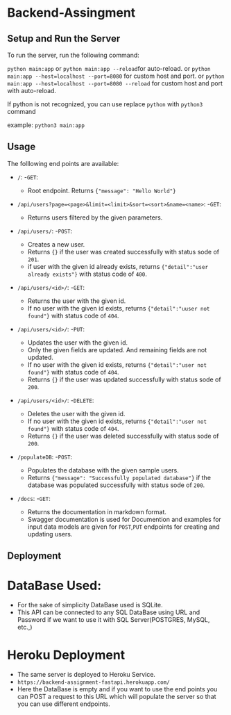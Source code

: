 # Backend-Assingment

## Setup and Run the Server

To run the server, run the following command:
  
  ```python main:app```
  or
  ```python main:app --reload```for auto-reload.
  or 
  ```python main:app --host=localhost --port=8080``` for custom host and port.
  or 
  ```python main:app --host=localhost --port=8080 --reload``` for custom host and port with auto-reload.

  If python is not recognized, you can use replace ```python``` with ```python3``` command

  example:
  ```python3 main:app```

  ## Usage
  The folllowing end points are available:

  - `/`:
    -`GET`:
      - Root endpoint. Returns ```{"message": "Hello World"}```

  - `/api/users?page=<page>&limit=<limit>&sort=<sort>&name=<name>`:
    -`GET`:
      - Returns users filtered by the given parameters.

  - `/api/users/`:
    -`POST`:
      - Creates a new user.
      - Returns `{}` if the user was created successfully with status sode of `201`.
      - if user with the given id already exists, returns `{"detail":"user already exists"}` with status code of `400`.

  - `/api/users/<id>/`:
    -`GET`:
      - Returns the user with the given id.
      - If no user with the given id exists, returns `{"detail":"uuser not found"}` with status code of `404`.

  - `/api/users/<id>/`:
    -`PUT`:
      - Updates the user with the given id.
      - Only the given fields are updated. And remaining fields are not updated.
      - If no user with the given id exists, returns `{"detail":"user not found"}` with status code of `404`.
      - Returns `{}` if the user was updated successfully with status sode of `200`.
  
  - `/api/users/<id>/`:
    -`DELETE`:
      - Deletes the user with the given id.
      - If no user with the given id exists, returns `{"detail":"user not found"}` with status code of `404`.
      - Returns `{}` if the user was deleted successfully with status sode of `200`.

  - `/populateDB`:
    -`POST`:
      - Populates the database with the given sample users.
      - Returns `{"message": "Successfully populated database"}` if the database was populated successfully with status sode of `200`.

  - `/docs`:
    -`GET`:
      - Returns the documentation in markdown format.
      - Swagger documentation is used for Documention and examples for input data models are given for `POST`,`PUT` endpoints for creating and updating users.

## Deployment
  
  # DataBase Used: 
  - For the sake of simplicity DataBase used is SQLite.
  - This API can be connected to any SQL DataBase using URL and Password if we want to use it with SQL Server(POSTGRES, MySQL, etc.,)

  # Heroku Deployment
  - The same server is deployed to Heroku Service.
  - `https://backend-assignment-fastapi.herokuapp.com/`
  - Here the DataBase is empty and if you want to use the end points you can POST a request to this URL which will populate the server so that you can use different endpoints.
